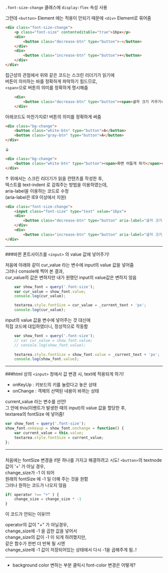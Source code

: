 
`.font-size-change` 클래스에 `display:flex` 속성 사용  

그런데 `<button>` Element 에는 적용이 안되기 때문에  `<div>` Element로 묶어줌  
```html
<div class="font-size-change">
    <p class="font-size" contenteditable="true">16px</p>
    <div>
        <button class="decrease-btn" type="button">-</button>
    </div>
    <div>
        <button class="increase-btn" type="button">+</button>
    </div>
</div>
```


접근성의 관점에서 위와 같은 코드는 스크린 리더기가 읽기에  
버튼이 의미하는 바를 정확하게 파악하기 힘드므로,  
`<span>`으로 버튼의 의미를 정확하게 명시해줌   
```html
    <div>
        <button class="decrease-btn" type="button"><span>글자 크기 키우기</span></button>
    </div>
```
    
      
아래코드도 마찬가지로! 버튼의 의미를 정확하게 써줌
```html
<div class="bg-change">
    <button class="white-btn" type="button">A</button>
    <button class="gray-btn" type="button">A</button>
</div>
```
↓
```html
<div class="bg-change">
    <button class="white-btn" type="button"><span>화면 어둡게 하기</span></button>
</div>
```


↑ 위에서는 스크린 리더기가 읽을 컨텐츠를 작성한 후,  
텍스트를 text-indent 로 감춰주는 방법을 이용하였는데,  
aria-label을 이용하는 코드로 수정  
(aria-label은 IE9 이상에서 지원)
```html
<div class="font-size-change">
    <input class="font-size" type="text" value="16px">
    <div>
        <button class="decrease-btn" type="button" aria-label="글자 크기 줄이기" ></button>
    </div>
    <div>
        <button class="increase-btn" type="button" aria-label="글자 크기 키우기"></button>
</div>
```

---

###바뀐 폰트사이즈를 `<input>` 의 value 값에 넣어주기!

처음에 아래와 같이 cur_value 라는 변수에 input의 value 값을 넣어줌  
그러나 console에 찍어 본 결과,  
cur_value의 값은 변하지만 내가 원했던 input의 value값은 변하지 않음
```js
    var show_font = query('.font-size');
    var cur_value = show_font.value;
    console.log(cur_value);

    textarea.style.fontSize = cur_value = _current_text + 'px';
    console.log(cur_value);
```

     
input의 value 값을 변수에 넣어주는 것 대신에  
직접 코드에 대입하였더니, 정상적으로 작동함  
         

```js
    var show_font = query('.font-size');
    // var cur_value = show_font.value;
    // console.log(show_font.value);
    
    textarea.style.fontSize = show_font.value = _current_text + 'px';
    console.log(show_font.value);
```

----

###html 상의 `<input>` 창에서 값 변경 시, text에 적용되게 하기!

 - onKeyUp  : 키보드의 키를 눌렀다고 놓은 상태
 - onChange : 객체의 선택된 내용이 바뀌는 상태  
               
current_value 라는 변수를 선언!  
그 안에 this(이벤트가 발생한 때의 input)의 value 값을 할당한 후,  
textarea의 fontSize 에 넣어줌!
```js
var show_font = query('.font-size');
show_font.onkeyup = show_font.onchange = function() {
    var current_value = this.value;
    textarea.style.fontSize = current_value;
};
```

----

### 

처음에는 fontSize 변경을 if문 하나를 가지고 해결하려고 시도! 
`<button>`의 textnode 값이 '+' 가 아닐 경우,  
change_size가 -1 이 되어  
원래의 fontSize 에 -1 일 더해 주는 것을 원함  
그러나 원하는 코드가 나오지 않음   


```js
if( operator !== "+" ) {
    change_size = change_size * -1 
}
```

이 코드가 안되는 이유!!!!  
                    
operator의 값이 "+" 가 아닐경우,  
change_size에 -1 을 곱한 값을 넣어서   
change_size의 값이 -1 이 되게 하려했지만,  
같은 함수가 한번 더 반복 될 시엔  
change_size에 -1 값이 저장되어있는 상태에서 다시 -1을 곱해주게 됨..!
  



-----

 - background color 변하는 부분 클릭시 font-color 변경은 어떻게? 
